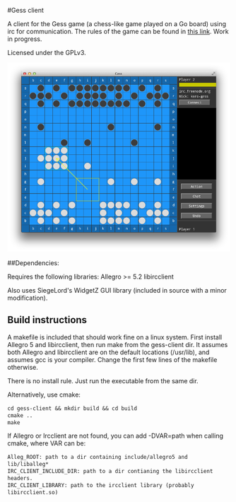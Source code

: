#Gess client

A client for the Gess game (a chess-like game played on a Go board) using irc for communication.
The rules of the game can be found in [this link](http://www.archim.org.uk/eureka/53/gess.html).
Work in progress.

Licensed under the GPLv3.

<p align="center">
<img src="https://github.com/koro-xx/gess-client/blob/master/extra/gess-v0.01-screen.png" /> </p>

##Dependencies:

Requires the following libraries:
Allegro >= 5.2
libircclient

Also uses SiegeLord's WidgetZ GUI library (included in source with a minor modification).

## Build instructions

A makefile is included that should work fine on a linux system.
First install Allegro 5 and libircclient, then run make from the gess-client dir. It assumes both Allegro and libircclient are on the default locations (/usr/lib), and assumes gcc is your compiler. Change the first few lines of the makefile otherwise.

There is no install rule. Just run the executable from the same dir.

Alternatively, use cmake:

	cd gess-client && mkdir build && cd build
	cmake ..
	make

If Allegro or Ircclient are not found, you can add -DVAR=path when calling cmake, where VAR can be:

	Alleg_ROOT: path to a dir containing include/allegro5 and lib/liballeg*
	IRC_CLIENT_INCLUDE_DIR: path to a dir contianing the libircclient headers.
	IRC_CLIENT_LIBRARY: path to the ircclient library (probably libircclient.so)
